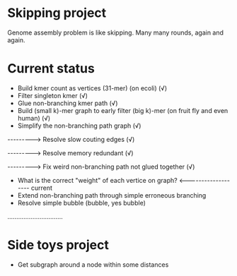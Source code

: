 # Skipping project
Genome assembly problem is like skipping. Many many rounds, again and again.
# Current status
* Build kmer count as vertices (31-mer) (on ecoli) (&#8730;)
* Filter singleton kmer (&#8730;)
* Glue non-branching kmer path (&#8730;)
* Build (small k)-mer graph to early filter (big k)-mer (on fruit fly and even human) (&#8730;)
* Simplify the non-branching path graph (&#8730;)

---------> Resolve slow couting edges (&#8730;)

---------> Resolve memory redundant (&#8730;)

---------> Fix weird non-branching path not glued together (&#8730;)

* What is the correct "weight" of each vertice on graph? <------------------- current
* Extend non-branching path through simple erroneous branching
* Resolve simple bubble (bubble, yes bubble)

...............................

# Side toys project
* Get subgraph around a node within some distances
